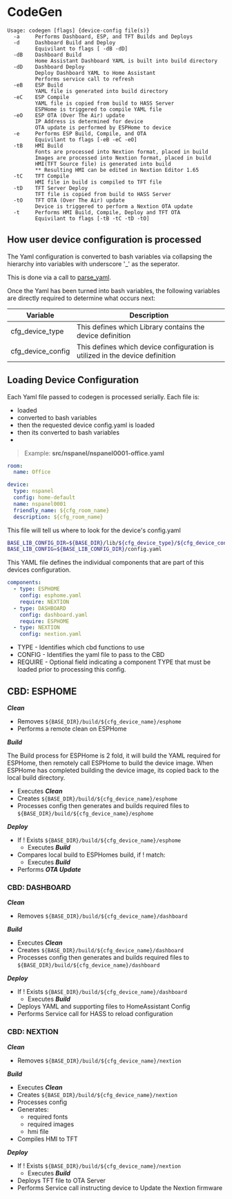 # CodeGen

```
Usage: codegen [flags] {device-config file(s)}
  -a     Performs Dashboard, ESP, and TFT Builds and Deploys
  -d     Dashboard Build and Deploy
         Equivilant to flags [ -dB -dD]
  -dB    Dashboard Build
         Home Assistant Dashboard YAML is built into build directory
  -dD    Dashboard Deploy
         Deploy Dashboard YAML to Home Assistant
         Performs service call to refresh
  -eB    ESP Build
         YAML file is generated into build directory
  -eC    ESP Compile
         YAML file is copied from build to HASS Server
         ESPHome is triggered to compile YAML file
  -eO    ESP OTA (Over The Air) update
         IP Address is determined for device
         OTA update is performed by ESPHome to device
  -e     Performs ESP Build, Compile, and OTA
         Equivilant to flags [-eB -eC -eO]
  -tB    HMI Build
         Fonts are processed into Nextion format, placed in build
         Images are processed into Nextion format, placed in build
         HMI(TFT Source file) is generated into build
         ** Resulting HMI can be edited in Nextion Editor 1.65
  -tC    TFT Compile
         HMI file in build is compiled to TFT file
  -tD    TFT Server Deploy
         TFT file is copied from build to HASS Server
  -tO    TFT OTA (Over The Air) update
         Device is triggered to perform a Nextion OTA update
  -t     Performs HMI Build, Compile, Deploy and TFT OTA
         Equivilant to flags [-tB -tC -tD -tO]
```

## How user device configuration is processed

The Yaml configuration is converted to bash variables via collapsing the hierarchy into variables with underscore '_' as the seperator.

This is done via a call to [parse_yaml](parse_yaml.md).

Once the Yaml has been turned into bash variables, the following variables are directly required to determine what occurs next:

| Variable | Description |
| -------- | ----------- |
| cfg_device_type | This defines which Library contains the device definition |
| cfg_device_config | This defines which device configuration is utilized in the device definition |

## Loading Device Configuration

Each Yaml file passed to codegen is processed serially.
Each file is:

* loaded
* converted to bash variables
* then the requested device config.yaml is loaded
* then its converted to bash variables
* 

> Example: **src/nspanel/nspanel0001-office.yaml**

``` yaml
room: 
  name: Office

device:
  type: nspanel
  config: home-default
  name: nspanel0001
  friendly_name: ${cfg_room_name}
  description: ${cfg_room_name}
  ```

This file will tell us where to look for the device's config.yaml

``` bash
BASE_LIB_CONFIG_DIR=${BASE_DIR}/lib/${cfg_device_type}/${cfg_device_config}
BASE_LIB_CONFIG=${BASE_LIB_CONFIG_DIR}/config.yaml
```

This YAML file defines the individual components that are part of this devices configuration.

```yaml
components:
  - type: ESPHOME
    config: esphome.yaml
    require: NEXTION
  - type: DASHBOARD
    config: dashboard.yaml
    require: ESPHOME
  - type: NEXTION
    config: nextion.yaml
```

* TYPE - Identifies which cbd functions to use
* CONFIG - Identifies the yaml file to pass to the CBD
* REQUIRE - Optional field indicating a component TYPE that must be loaded prior to processing this config.  

## CBD: ESPHOME

***Clean***

* Removes ```${BASE_DIR}/build/${cfg_device_name}/esphome```
* Performs a remote clean on ESPHome

***Build***

The Build process for ESPHome is 2 fold, it will build the YAML required for ESPHome, then remotely call ESPHome to build the device image.  When ESPHome has completed building the device image, its copied back to the local build directory.

* Executes ***Clean***
* Creates ```${BASE_DIR}/build/${cfg_device_name}/esphome```
* Processes config then generates and builds required files to ```${BASE_DIR}/build/${cfg_device_name}/esphome```

***Deploy***

* If ! Exists ```${BASE_DIR}/build/${cfg_device_name}/esphome```
  * Executes ***Build***
* Compares local build to ESPHomes build, if ! match:
  * Executes ***Build***
* Performs ***OTA Update***

### CBD: DASHBOARD

***Clean***

* Removes ```${BASE_DIR}/build/${cfg_device_name}/dashboard```

***Build***

* Executes ***Clean***
* Creates ```${BASE_DIR}/build/${cfg_device_name}/dashboard```
* Processes config then generates and builds required files to ```${BASE_DIR}/build/${cfg_device_name}/dashboard```

***Deploy***

* If ! Exists ```${BASE_DIR}/build/${cfg_device_name}/dashboard```
  * Executes ***Build***
* Deploys YAML and supporting files to HomeAssistant Config
* Performs Service call for HASS to reload configuration

### CBD: NEXTION

***Clean***

* Removes ```${BASE_DIR}/build/${cfg_device_name}/nextion```

***Build***

* Executes ***Clean***
* Creates ```${BASE_DIR}/build/${cfg_device_name}/nextion```
* Processes config
* Generates:
  * required fonts
  * required images
  * hmi file
* Compiles HMI to TFT

***Deploy***

* If ! Exists ```${BASE_DIR}/build/${cfg_device_name}/nextion```
  * Executes ***Build***
* Deploys TFT file to OTA Server
* Performs Service call instructing device to Update the Nextion firmware
